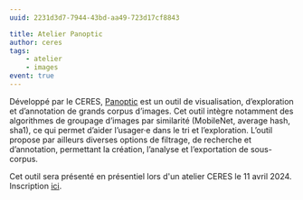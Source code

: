 ```yaml
---
uuid: 2231d3d7-7944-43bd-aa49-723d17cf8843

title: Atelier Panoptic
author: ceres
tags:
    - atelier 
    - images
event: true
---
```


Développé par le CERES, [Panoptic](https://ceres.sorbonne-universite.fr/96e141fc-9b1e-4881-afdf-190df307e488/) est un outil de visualisation, d’exploration et d’annotation de grands corpus d’images. Cet outil intègre notamment des algorithmes de groupage d’images par similarité (MobileNet, average hash, sha1), ce qui permet d’aider l’usager·e dans le tri et l’exploration. L’outil propose par ailleurs diverses options de filtrage, de recherche et d’annotation, permettant la création, l’analyse et l’exportation de sous-corpus.

Cet outil sera présenté en présentiel lors d'un atelier CERES le 11 avril 2024. Inscription [ici](https://framaforms.org/inscription-atelier-panoptic-11042024-1712495843).
